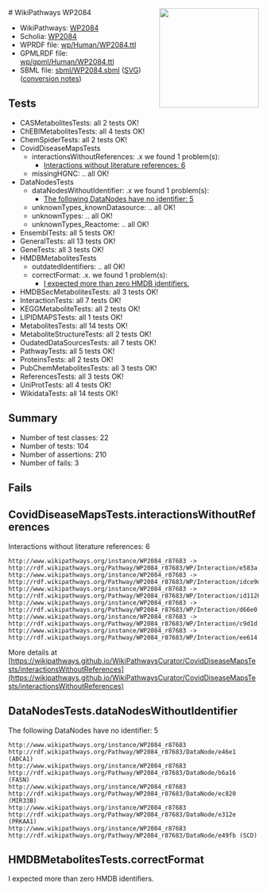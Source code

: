 <img style="float: right; width: 200px" src="../logo.png" />
# WikiPathways WP2084

* WikiPathways: [WP2084](https://identifiers.org/wikipathways:WP2084)
* Scholia: [WP2084](https://scholia.toolforge.org/wikipathways/WP2084)
* WPRDF file: [wp/Human/WP2084.ttl](../wp/Human/WP2084.ttl)
* GPMLRDF file: [wp/gpml/Human/WP2084.ttl](../wp/gpml/Human/WP2084.ttl)
* SBML file: [sbml/WP2084.sbml](../sbml/WP2084.sbml) ([SVG](../sbml/WP2084.svg)) ([conversion notes](../sbml/WP2084.txt))

## Tests
* CASMetabolitesTests: all 2 tests OK!
* ChEBIMetabolitesTests: all 4 tests OK!
* ChemSpiderTests: all 2 tests OK!
* CovidDiseaseMapsTests
    * interactionsWithoutReferences: .x we found 1 problem(s):
        * [Interactions without literature references: 6](#2e295934)
    * missingHGNC: .. all OK!
* DataNodesTests
    * dataNodesWithoutIdentifier: .x we found 1 problem(s):
        * [The following DataNodes have no identifier: 5](#d2d32fa4)
    * unknownTypes_knownDatasource: .. all OK!
    * unknownTypes: .. all OK!
    * unknownTypes_Reactome: .. all OK!
* EnsemblTests: all 5 tests OK!
* GeneralTests: all 13 tests OK!
* GeneTests: all 3 tests OK!
* HMDBMetabolitesTests
    * outdatedIdentifiers: .. all OK!
    * correctFormat: .x. we found 1 problem(s):
        * [I expected more than zero HMDB identifiers.](#ad154c1e)
* HMDBSecMetabolitesTests: all 3 tests OK!
* InteractionTests: all 7 tests OK!
* KEGGMetaboliteTests: all 2 tests OK!
* LIPIDMAPSTests: all 1 tests OK!
* MetabolitesTests: all 14 tests OK!
* MetaboliteStructureTests: all 2 tests OK!
* OudatedDataSourcesTests: all 7 tests OK!
* PathwayTests: all 5 tests OK!
* ProteinsTests: all 2 tests OK!
* PubChemMetabolitesTests: all 3 tests OK!
* ReferencesTests: all 3 tests OK!
* UniProtTests: all 4 tests OK!
* WikidataTests: all 14 tests OK!


## Summary

* Number of test classes: 22
* Number of tests: 104
* Number of assertions: 210
* Number of fails: 3

## Fails

<a name="2e295934" />

## CovidDiseaseMapsTests.interactionsWithoutReferences

Interactions without literature references: 6
```
http://www.wikipathways.org/instance/WP2084_r87683 -> http://rdf.wikipathways.org/Pathway/WP2084_r87683/WP/Interaction/e583a
http://www.wikipathways.org/instance/WP2084_r87683 -> http://rdf.wikipathways.org/Pathway/WP2084_r87683/WP/Interaction/idce9ddaea
http://www.wikipathways.org/instance/WP2084_r87683 -> http://rdf.wikipathways.org/Pathway/WP2084_r87683/WP/Interaction/id1126806b
http://www.wikipathways.org/instance/WP2084_r87683 -> http://rdf.wikipathways.org/Pathway/WP2084_r87683/WP/Interaction/d66e0
http://www.wikipathways.org/instance/WP2084_r87683 -> http://rdf.wikipathways.org/Pathway/WP2084_r87683/WP/Interaction/c9d1d
http://www.wikipathways.org/instance/WP2084_r87683 -> http://rdf.wikipathways.org/Pathway/WP2084_r87683/WP/Interaction/ee614
```

More details at [https://wikipathways.github.io/WikiPathwaysCurator/CovidDiseaseMapsTests/interactionsWithoutReferences](https://wikipathways.github.io/WikiPathwaysCurator/CovidDiseaseMapsTests/interactionsWithoutReferences)

<a name="d2d32fa4" />

## DataNodesTests.dataNodesWithoutIdentifier

The following DataNodes have no identifier: 5
```
http://www.wikipathways.org/instance/WP2084_r87683 http://rdf.wikipathways.org/Pathway/WP2084_r87683/DataNode/e46e1 (ABCA1)
http://www.wikipathways.org/instance/WP2084_r87683 http://rdf.wikipathways.org/Pathway/WP2084_r87683/DataNode/b6a16 (FASN)
http://www.wikipathways.org/instance/WP2084_r87683 http://rdf.wikipathways.org/Pathway/WP2084_r87683/DataNode/ec820 (MIR33B)
http://www.wikipathways.org/instance/WP2084_r87683 http://rdf.wikipathways.org/Pathway/WP2084_r87683/DataNode/e312e (PRKAA1)
http://www.wikipathways.org/instance/WP2084_r87683 http://rdf.wikipathways.org/Pathway/WP2084_r87683/DataNode/e49fb (SCD)
```

<a name="ad154c1e" />

## HMDBMetabolitesTests.correctFormat

I expected more than zero HMDB identifiers.
